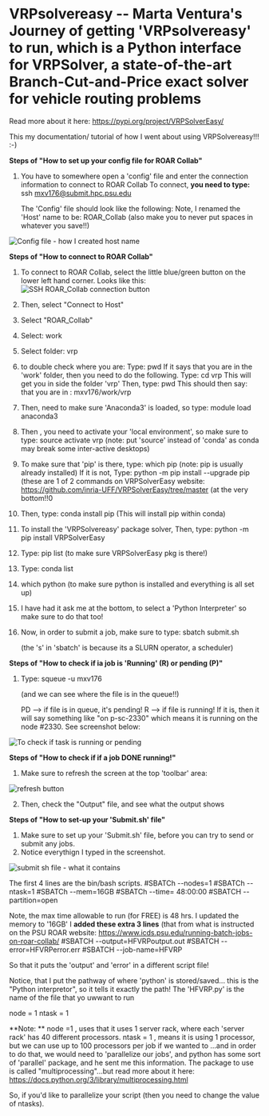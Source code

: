 # VRPsolvereasy  -- Marta Ventura's Journey of getting 'VRPsolvereasy' to run, which is a Python interface for VRPSolver, a state-of-the-art Branch-Cut-and-Price exact solver for vehicle routing problems
Read more about it here: 
https://pypi.org/project/VRPSolverEasy/

This my documentation/ tutorial of how I went about using VRPSolvereasy!!! :-)

**Steps of "How to set up your config file for ROAR Collab"**
1. You have to somewhere open a 'config' file and enter the connection information to connect to ROAR Collab
   To connect, **you need to type:**  ssh mxv176@submit.hpc.psu.edu

   The 'Config' file should look like the following:
   Note, I renamed the 'Host' name to be: ROAR_Collab
   (also make you to never put spaces in whatever you save!!)
   
![Config file - how I created host name](https://github.com/mventura00/VRPsolvereasy/assets/44207428/d73accc7-72d8-4184-a3bc-da306b12b1c8)

**Steps of "How to connect to ROAR Collab"**
1. To connect to ROAR Collab, select the little blue/green button on the lower left hand corner. Looks like this:
![SSH ROAR_Collab connection button](https://github.com/mventura00/VRPsolvereasy/assets/44207428/6b7ce07d-819a-443e-9106-580da3c71033)

   
2. Then, select "Connect to Host"
3. Select "ROAR_Collab"
4. Select: work
5. Select folder: vrp
6. to double check where you are: Type: pwd
   If it says that you are in the 'work' folder, then you need to do the following.
   Type: cd vrp
   This will get you in side the folder 'vrp'
   Then, type: pwd
   This should then say: that you are in : mxv176/work/vrp 
8. Then, need to make sure 'Anaconda3' is loaded, so type:
   module load anaconda3
9. Then , you need to activate your 'local environment', so make sure to type:
    source activate vrp
   (note: put 'source' instead of 'conda' as conda may break some inter-active desktops)
10. To make sure that 'pip' is there, type:  which pip
    (note: pip is usually already installed)
   If it is not, Type:  python -m pip install --upgrade pip
(these are 1 of 2 commands on VRPSolverEasy website:  https://github.com/inria-UFF/VRPSolverEasy/tree/master  (at the very bottom!!0

12. Then, type:  conda install pip
   (This will install pip within conda)
13. To install the 'VRPSolvereasy' package solver,
    Then, type:  python -m pip install VRPSolverEasy

14. Type: pip list
    (to make sure VRPSolverEasy pkg is there!)
14. Type: conda list
15. which python
    (to make sure python is installed and everything is all set up)
16. I have had it ask me at the bottom, to select a 'Python Interpreter' so make sure to do that too!
17. Now, in order to submit a job, make sure to type:
sbatch submit.sh

    (the 's' in 'sbatch' is because its a SLURN operator, a scheduler)

**Steps of "How to check if ia job is 'Running' (R) or pending (P)"**
1. Type:  squeue -u mxv176

   (and we can see where the file is in the queue!!)

   PD --> if file is in queue, it's pending!
   R --> if file is running! If it is, then it will say something like "on p-sc-2330" which means it is running on the node #2330.
   See screenshot below:
   
 ![To check if task is running or pending](https://github.com/mventura00/VRPsolvereasy/assets/44207428/a552b5f3-bdc7-46ca-8252-409d4bfe0435)


 **Steps of "How to check if if a job DONE running!"** 

 1. Make sure to refresh the screen at the top 'toolbar' area:

![refresh button](https://github.com/mventura00/VRPsolvereasy/assets/44207428/80510aad-139a-47d3-a98a-339721f169a8)

2. Then, check the "Output" file, and see what the output shows

**Steps of "How to set-up your 'Submit.sh' file"**
1. Make sure to set up your 'Submit.sh' file, before you can try to send or submit any jobs.
2. Notice everythign I typed in the screenshot.

![submit sh file - what it contains](https://github.com/mventura00/VRPsolvereasy/assets/44207428/cb020046-5417-4789-ab5a-dc3245fa2cca)


The first 4 lines are the bin/bash scripts. 
#SBATCh --nodes=1
#SBATCh --ntask=1
#SBATCh --mem=16GB
#SBATCh --time= 48:00:00
#SBATCH --partition=open 

Note, the max time allowable to run (for FREE) is 48 hrs. I updated the memory to '16GB'
I **added these extra 3 lines** (that from what is instructed on the PSU ROAR website: https://www.icds.psu.edu/running-batch-jobs-on-roar-collab/
#SBATCH --output=HFVRPoutput.out
#SBATCH --error=HFVRPerror.err
#SBATCH --job-name=HFVRP

So that it puts the 'output' and 'error' in a different script file!

Notice, that I put the pathway of where 'python' is stored/saved... this is the "Python interpretor", so it tells it exactly the path!
The 'HFVRP.py' is the name of the file that yo uwwant to run


node = 1
ntask = 1

**Note:  **
node =1 , uses that it uses 1 server rack, where each 'server rack' has 40 different processors. 
ntask = 1 , means it is using 1 processor, but we can use up to 100 processors per job if we wanted to ...and in order to do that, we would need to 'parallelize our jobs', and python has some sort of 'parallel' package, and he sent me this information. The package to use is called "multiprocessing"...but read  more about it here:
https://docs.python.org/3/library/multiprocessing.html

So, if you'd like to parallelize your script (then you need to change the value of ntasks).

